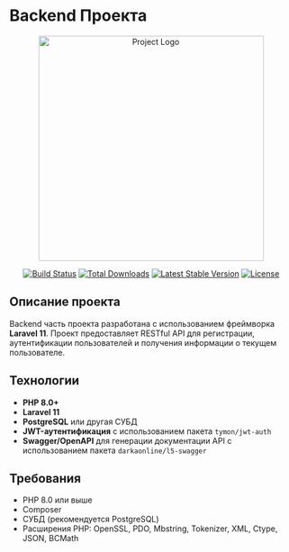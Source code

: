 # Backend Проекта

<p align="center"><img src="https://raw.githubusercontent.com/your-username/your-repo/main/path-to-your-logo.png" width="400" alt="Project Logo"></p>

<p align="center">
  <a href="https://github.com/your-username/your-repo/actions"><img src="https://github.com/your-username/your-repo/workflows/tests/badge.svg" alt="Build Status"></a>
  <a href="https://packagist.org/packages/your-package"><img src="https://img.shields.io/packagist/dt/your-package" alt="Total Downloads"></a>
  <a href="https://packagist.org/packages/your-package"><img src="https://img.shields.io/packagist/v/your-package" alt="Latest Stable Version"></a>
  <a href="https://packagist.org/packages/your-package"><img src="https://img.shields.io/packagist/l/your-package" alt="License"></a>
</p>

## Описание проекта

Backend часть проекта разработана с использованием фреймворка **Laravel 11**. Проект предоставляет RESTful API для регистрации, аутентификации пользователей и получения информации о текущем пользователе.

## Технологии

- **PHP 8.0+**
- **Laravel 11**
- **PostgreSQL** или другая СУБД
- **JWT-аутентификация** с использованием пакета `tymon/jwt-auth`
- **Swagger/OpenAPI** для генерации документации API с использованием пакета `darkaonline/l5-swagger`

## Требования

- PHP 8.0 или выше
- Composer
- СУБД (рекомендуется PostgreSQL)
- Расширения PHP: OpenSSL, PDO, Mbstring, Tokenizer, XML, Ctype, JSON, BCMath
